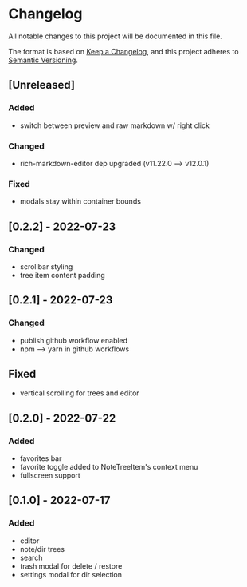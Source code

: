 # Changelog
All notable changes to this project will be documented in this file.

The format is based on [Keep a Changelog](https://keepachangelog.com/en/1.0.0/),
and this project adheres to [Semantic Versioning](https://semver.org/spec/v2.0.0.html).

## [Unreleased]
### Added
- switch between preview and raw markdown w/ right click

### Changed
- rich-markdown-editor dep upgraded (v11.22.0 --> v12.0.1)

### Fixed
- modals stay within container bounds

## [0.2.2] - 2022-07-23
### Changed
- scrollbar styling
- tree item content padding

## [0.2.1] - 2022-07-23
### Changed
- publish github workflow enabled
- npm --> yarn in github workflows

## Fixed
- vertical scrolling for trees and editor

## [0.2.0] - 2022-07-22
### Added
- favorites bar
- favorite toggle added to NoteTreeItem's context menu
- fullscreen support

## [0.1.0] - 2022-07-17
### Added
- editor
- note/dir trees
- search
- trash modal for delete / restore
- settings modal for dir selection
